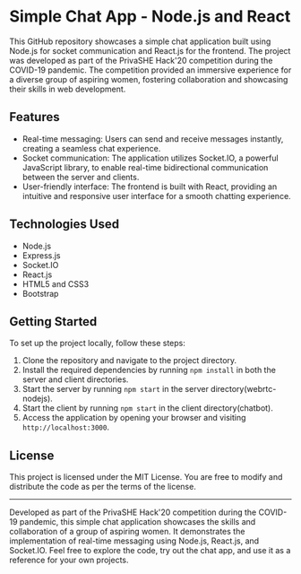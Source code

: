 # Simple Chat App - Node.js and React

This GitHub repository showcases a simple chat application built using Node.js for socket communication and React.js for the frontend. The project was developed as part of the PrivaSHE Hack'20 competition during the COVID-19 pandemic. The competition provided an immersive experience for a diverse group of aspiring women, fostering collaboration and showcasing their skills in web development.

## Features

- Real-time messaging: Users can send and receive messages instantly, creating a seamless chat experience.
- Socket communication: The application utilizes Socket.IO, a powerful JavaScript library, to enable real-time bidirectional communication between the server and clients.
- User-friendly interface: The frontend is built with React, providing an intuitive and responsive user interface for a smooth chatting experience.


## Technologies Used

- Node.js
- Express.js
- Socket.IO
- React.js
- HTML5 and CSS3
- Bootstrap

## Getting Started

To set up the project locally, follow these steps:

1. Clone the repository and navigate to the project directory.
2. Install the required dependencies by running `npm install` in both the server and client directories.
3. Start the server by running `npm start` in the server directory(webrtc-nodejs).
4. Start the client by running `npm start` in the client directory(chatbot).
5. Access the application by opening your browser and visiting `http://localhost:3000`.



## License

This project is licensed under the MIT License. You are free to modify and distribute the code as per the terms of the license.

---

Developed as part of the PrivaSHE Hack'20 competition during the COVID-19 pandemic, this simple chat application showcases the skills and collaboration of a group of aspiring women. It demonstrates the implementation of real-time messaging using Node.js, React.js, and Socket.IO. Feel free to explore the code, try out the chat app, and use it as a reference for your own projects.
